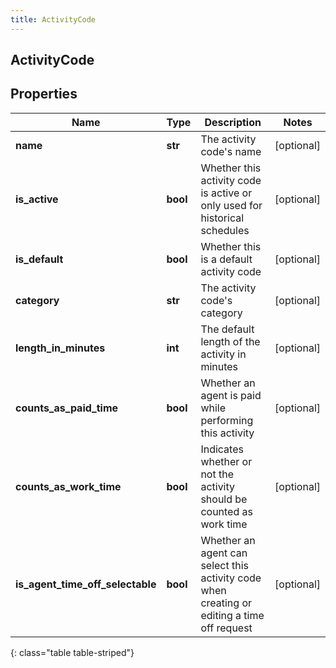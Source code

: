 ```yaml
---
title: ActivityCode
---
```

## ActivityCode

## Properties

|Name | Type | Description | Notes|
|------------ | ------------- | ------------- | -------------|
| **name** | **str** | The activity code&#39;s name | [optional] |
| **is_active** | **bool** | Whether this activity code is active or only used for historical schedules | [optional] |
| **is_default** | **bool** | Whether this is a default activity code | [optional] |
| **category** | **str** | The activity code&#39;s category | [optional] |
| **length_in_minutes** | **int** | The default length of the activity in minutes | [optional] |
| **counts_as_paid_time** | **bool** | Whether an agent is paid while performing this activity | [optional] |
| **counts_as_work_time** | **bool** | Indicates whether or not the activity should be counted as work time | [optional] |
| **is_agent_time_off_selectable** | **bool** | Whether an agent can select this activity code when creating or editing a time off request | [optional] |
{: class="table table-striped"}



